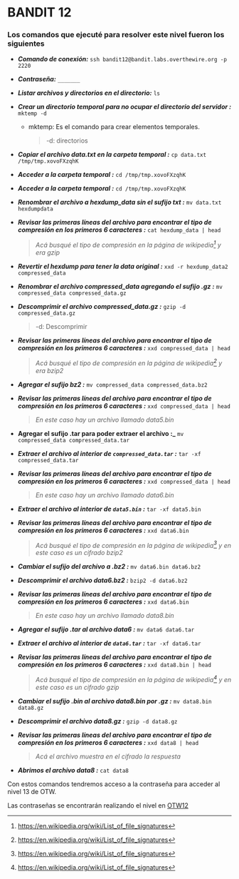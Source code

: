 # BANDIT 12

### Los comandos que ejecuté para resolver este nivel fueron los siguientes

- **_Comando de conexión:_** `ssh bandit12@bandit.labs.overthewire.org -p 2220`

- **_Contraseña:_** `_______`

- **_Listar archivos y directorios en el directorio:_** `ls`

- **_Crear un directorio temporal para no ocupar el directorio del servidor
  :_** `mktemp -d`
    - mktemp: Es el comando para crear elementos temporales.
      > -d: directorios

- **_Copiar el archivo data.txt en la carpeta temporal
  :_** `cp data.txt /tmp/tmp.xovoFXzqhK`

- **_Acceder a la carpeta temporal
  :_** `cd /tmp/tmp.xovoFXzqhK`

- **_Acceder a la carpeta temporal
  :_** `cd /tmp/tmp.xovoFXzqhK`

- **_Renombrar el archivo a hexdump_data sin el sufijo txt
  :_** `mv data.txt hexdumpdata`

- **_Revisar las primeras líneas del archivo para encontrar el tipo de compresión
  en los primeros 6 caracteres
  :_** `cat hexdump_data | head`
  > _Acá busqué el tipo de compresión en la página de wikipedia[^1] y era gzip_

- **_Revertir el hexdump para tener la data original
  :_** `xxd -r hexdump_data2 compressed_data`

- **_Renombrar el archivo compressed_data agregando el sufijo .gz
  :_** `mv compressed_data compressed_data.gz`

- **_Descomprimir el archivo compressed_data.gz
  :_** `gzip -d compressed_data.gz`
  > -d: Descomprimir  

- **_Revisar las primeras líneas del archivo para encontrar el tipo de compresión
  en los primeros 6 caracteres
  :_** `xxd compressed_data | head`
  > _Acá busqué el tipo de compresión en la página de wikipedia[^1] y era bzip2_

- **_Agregar el sufijo bz2
  :_** `mv compressed_data compressed_data.bz2`

- **_Revisar las primeras líneas del archivo para encontrar el tipo de compresión
  en los primeros 6 caracteres
  :_** `xxd compressed_data | head`
  > _En este caso hay un archivo llamado data5.bin_

- **Agregar el sufijo .tar para poder extraer el archivo
  :_** `mv compressed_data compressed_data.tar`

- **_Extraer el archivo al interior de `compressed_data.tar`
  :_** `tar -xf compressed_data.tar`

- **_Revisar las primeras líneas del archivo para encontrar el tipo de compresión
  en los primeros 6 caracteres
  :_** `xxd compressed_data | head`
  > _En este caso hay un archivo llamado data6.bin_

- **_Extraer el archivo al interior de `data5.bin`
  :_** `tar -xf data5.bin`

- **_Revisar las primeras líneas del archivo para encontrar el tipo de compresión
  en los primeros 6 caracteres
  :_** `xxd data6.bin`
  > _Acá busqué el tipo de compresión en la página de wikipedia[^1] y en este caso
  > es un cifrado bzip2_

- **_Cambiar el sufijo del archivo a .bz2
  :_** `mv data6.bin data6.bz2`

- **_Descomprimir el archivo data6.bz2
  :_** `bzip2 -d data6.bz2`

- **_Revisar las primeras líneas del archivo para encontrar el tipo de compresión
  en los primeros 6 caracteres
  :_** `xxd data6.bin`
  > _En este caso hay un archivo llamado data8.bin_

- **_Agregar el sufijo .tar al archivo data6
  :_** `mv data6 data6.tar`

- **_Extraer el archivo al interior de `data6.tar`
  :_** `tar -xf data6.tar`

- **_Revisar las primeras líneas del archivo para encontrar el tipo de compresión
  en los primeros 6 caracteres
  :_** `xxd data8.bin | head`
  > _Acá busqué el tipo de compresión en la página de wikipedia[^1] y en este caso
  > es un cifrado gzip_
  
- **_Cambiar el sufijo .bin al archivo data8.bin por .gz
  :_** `mv data8.bin data8.gz`

- **_Descomprimir el archivo data8.gz
  :_** `gzip -d data8.gz`

- **_Revisar las primeras líneas del archivo para encontrar el tipo de compresión
  en los primeros 6 caracteres
  :_** `xxd data8 | head`
  > _Acá el archivo muestra en el cifrado la respuesta_

- **_Abrimos el archivo data8
  :_** `cat data8`
  
Con estos comandos tendremos acceso a la contraseña para acceder al nivel 13 de OTW.

Las contraseñas se encontrarán realizando el nivel en [OTW12][1]

[1]: https://overthewire.org/wargames/bandit/bandit13.html
[^1]: https://en.wikipedia.org/wiki/List_of_file_signatures
